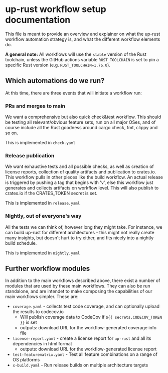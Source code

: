 # up-rust workflow setup documentation

This file is meant to provide an overview and explainer on what the up-rust workflow automation strategy is, and what the different workflow elements do.

__A general note:__ All workflows will use the `stable` version of the Rust toolchain, unless the GitHub actions variable `RUST_TOOLCHAIN` is set to pin a specific Rust version (e.g. ```RUST_TOOLCHAIN=1.76.0```).

## Which automations do we run?

At this time, there are three events that will initiate a workflow run:

### PRs and merges to main

We want a comprehensive but also quick check&test workflow. This should be testing all relevant/obvious feature sets, run on all major OSes, and of course include all the Rust goodness around cargo check, fmt, clippy and so on.

This is implemented in `check.yaml`

### Release publication

We want exhaustive tests and all possible checks, as well as creation of license reports, collection of quality artifacts and publication to crates.io. This workflow pulls in other pieces like the build workflow. An actual release is triggered by pushing a tag that begins with 'v', else this workflow just generates and collects artifacts on workflow level. This will also publish to crates.io if the CRATES_TOKEN secret is set.

This is implemented in `release.yaml`

### Nightly, out of everyone's way

All the tests we can think of, however long they might take. For instance, we can build up-rust for different architectures - this might not really create many insights, but doesn't hurt to try either, and fits nicely into a nightly build schedule.

This is implemented in `nightly.yaml`

## Further workflow modules

In addition to the main workflows described above, there exist a number of modules that are used by these main workflows. They can also be run standalone, and are intendet to make composing the capabilities of our main workflows simpler. These are:

- `coverage.yaml` - collects test code coverage, and can optionally upload the results to codecov.io
  - Will publish coverage data to CodeCov if `${{ secrets.CODECOV_TOKEN }}` is set
  - outputs: download URL for the workflow-generated coverage info file
- `license-report.yaml` - create a license report for `up-rust` and all its dependencies in html format
  - outputs: download URL for the workflow-generated license report
- `test-featurematrix.yaml` - Test all feature combinations on a range of OS platforms
- `x-build.yaml` - Run release builds on multiple architecture targets
